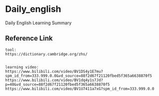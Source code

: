 # Daily_english
Daily English Learning Summary

## Reference Link

```
tool:
https://dictionary.cambridge.org/zhs/


learning video:
https://www.bilibili.com/video/BV1DS4y1E7mu?spm_id_from=333.999.0.0&vd_source=88f2d67f21120fbed5f365a6638870f5
https://www.bilibili.com/video/BV1dq4y1s7Jd?p=40&vd_source=88f2d67f21120fbed5f365a6638870f5
https://www.bilibili.com/video/BV1U7411a7xG?spm_id_from=333.999.0.0
```
